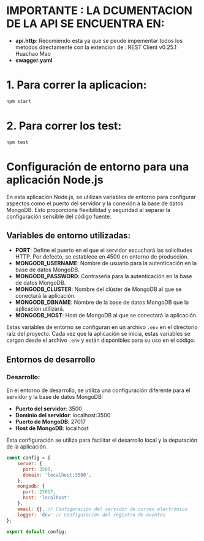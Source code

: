 # IMPORTANTE : LA DCUMENTACION DE LA API SE ENCUENTRA EN:
- **api.http**:  Recomiendo esta ya que se peude impementar todos los metodos directamente con la extencion de : REST Client v0.25.1 Huachao Mao
- **swagger.yaml**


# 1. Para correr la aplicacion:

```bash
npm start
```


# 2. Para correr los test:

```bash
npm test
```


# Configuración de entorno para una aplicación Node.js

En esta aplicación Node.js, se utilizan variables de entorno para configurar aspectos como el puerto del servidor y la conexión a la base de datos MongoDB. Esto proporciona flexibilidad y seguridad al separar la configuración sensible del código fuente.

## Variables de entorno utilizadas:

- **PORT**: Define el puerto en el que el servidor escuchará las solicitudes HTTP. Por defecto, se establece en 4500 en entorno de producción.
- **MONGODB_USERNAME**: Nombre de usuario para la autenticación en la base de datos MongoDB.
- **MONGODB_PASSWORD**: Contraseña para la autenticación en la base de datos MongoDB.
- **MONGODB_CLUSTER**: Nombre del clúster de MongoDB al que se conectará la aplicación.
- **MONGODB_DBNAME**: Nombre de la base de datos MongoDB que la aplicación utilizará.
- **MONGODB_HOST**: Host de MongoDB al que se conectará la aplicación.

Estas variables de entorno se configuran en un archivo `.env` en el directorio raíz del proyecto. Cada vez que la aplicación se inicia, estas variables se cargan desde el archivo `.env` y están disponibles para su uso en el código.

## Entornos de desarrollo

### Desarrollo:

En el entorno de desarrollo, se utiliza una configuración diferente para el servidor y la base de datos MongoDB:

- **Puerto del servidor**: 3500
- **Dominio del servidor**: localhost:3500
- **Puerto de MongoDB**: 27017
- **Host de MongoDB**: localhost

Esta configuración se utiliza para facilitar el desarrollo local y la depuración de la aplicación.

```javascript
const config = {
    server: {
      port: 3500,
      domain: 'localhost:3500',
    },
    mongodb: {
      port: 27017,
      host: 'localhost'
    },
    email: {}, // Configuración del servidor de correo electrónico
    logger: 'dev' // Configuración del registro de eventos
};

export default config;
```
